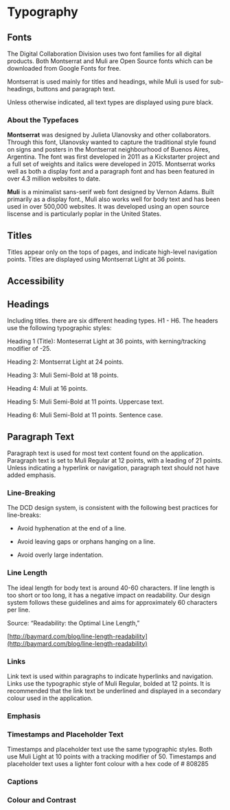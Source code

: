 # Typography

## Fonts

The Digital Collaboration Division uses two font families for all digital products. Both Montserrat and Muli are Open Source fonts which can be downloaded from Google Fonts for free.

Montserrat is used mainly for titles and headings, while Muli is used for sub-headings, buttons and paragraph text.

Unless otherwise indicated, all text types are displayed using pure black.

### About the Typefaces

**Montserrat** was designed by Julieta Ulanovsky and other collaborators. Through this font, Ulanovsky wanted to capture the traditional style found on signs and posters in the Montserrat neighbourhood of Buenos Aires, Argentina. The font was first developed in 2011 as a Kickstarter project and a full set  of weights and italics were developed in 2015. Montserrat works well as both a display font and a paragraph font and has been featured in over 4.3 million websites to date.

**Muli** is a minimalist sans-serif web font designed by Vernon Adams. Built primarily as a display font., Muli also works well for body text and has been used in over 500,000 websites. It was developed using an open source liscense and is particularly poplar in the United States.

## Titles

Titles appear only on the tops of pages, and indicate high-level navigation points. Titles are displayed using Montserrat Light at 36 points.

## Accessibility

## Headings

Including titles. there are six different heading types. H1 - H6. The headers use the following typographic styles:

Heading 1 \(Title\): Monteserrat Light at 36 points, with kerning/tracking modifier of -25.

Heading 2: Montserrat Light at 24 points.

Heading 3: Muli Semi-Bold at 18 points.

Heading 4: Muli at 16 points.

Heading 5: Muli Semi-Bold at 11 points. Uppercase text.

Heading 6: Muli Semi-Bold at 11 points. Sentence case.

## Paragraph Text

Paragraph text is used for most text content found on the application. Paragraph text is set to Muli Regular at 12 points, with a leading of 21 points. Unless indicating a hyperlink or navigation, paragraph text should not have added emphasis.

### Line-Breaking

The DCD design system, is consistent with the following best practices for line-breaks:

* Avoid hyphenation at the end of a line.

* Avoid leaving gaps or orphans hanging on a line.

* Avoid overly large indentation.

### Line Length

The ideal length for body text is around 40-60 characters. If line length is too short or too long, it has a negative impact on readability. Our design system follows these guidelines and aims for approximately 60 characters per line.

Source: “Readability: the Optimal Line Length,”

[http://baymard.com/blog/line-length-readability](http://baymard.com/blog/line-length-readability)

### Links

Link text is used within paragraphs to indicate hyperlinks and navigation. Links use the typographic style of Muli Regular, bolded at 12 points. It is recommended that the  link text be underlined and displayed in a secondary colour used in the application.

### Emphasis

### Timestamps and Placeholder Text

Timestamps and placeholder text use the same typographic styles. Both use Muli Light at 10 points with a tracking modifier of 50. Timestamps and placeholder text uses a lighter font colour with a hex code of \# 808285

### Captions

### Colour and Contrast



